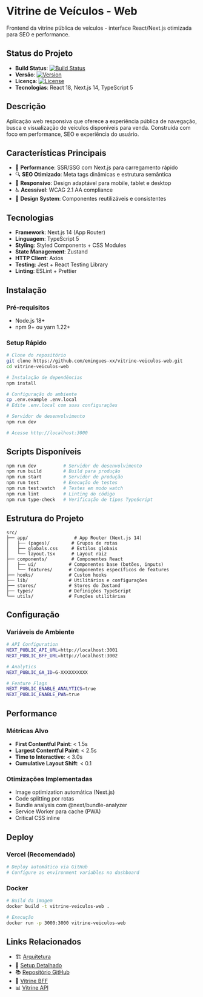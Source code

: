 # Vitrine de Veículos - Web

Frontend da vitrine pública de veículos - interface React/Next.js otimizada para SEO e performance.

## Status do Projeto

- **Build Status**: [![Build Status](https://img.shields.io/github/actions/workflow/status/emingues-xx/vitrine-veiculos-web/ci.yml?branch=main)](https://github.com/emingues-xx/vitrine-veiculos-web/actions)
- **Versão**: [![Version](https://img.shields.io/github/v/release/emingues-xx/vitrine-veiculos-web)](https://github.com/emingues-xx/vitrine-veiculos-web/releases)
- **Licença**: [![License](https://img.shields.io/github/license/emingues-xx/vitrine-veiculos-web)](https://github.com/emingues-xx/vitrine-veiculos-web/blob/main/LICENSE)
- **Tecnologias**: React 18, Next.js 14, TypeScript 5

## Descrição

Aplicação web responsiva que oferece a experiência pública de navegação, busca e visualização de veículos disponíveis para venda. Construída com foco em performance, SEO e experiência do usuário.

## Características Principais

- 🚀 **Performance**: SSR/SSG com Next.js para carregamento rápido
- 🔍 **SEO Otimizado**: Meta tags dinâmicas e estrutura semântica   
- 📱 **Responsivo**: Design adaptável para mobile, tablet e desktop
- ♿ **Acessível**: WCAG 2.1 AA compliance
- 🎨 **Design System**: Componentes reutilizáveis e consistentes

## Tecnologias

- **Framework**: Next.js 14 (App Router)
- **Linguagem**: TypeScript 5
- **Styling**: Styled Components + CSS Modules
- **State Management**: Zustand
- **HTTP Client**: Axios
- **Testing**: Jest + React Testing Library
- **Linting**: ESLint + Prettier

## Instalação

### Pré-requisitos
- Node.js 18+ 
- npm 9+ ou yarn 1.22+

### Setup Rápido
```bash
# Clone do repositório
git clone https://github.com/emingues-xx/vitrine-veiculos-web.git
cd vitrine-veiculos-web

# Instalação de dependências  
npm install

# Configuração do ambiente
cp .env.example .env.local
# Edite .env.local com suas configurações

# Servidor de desenvolvimento
npm run dev

# Acesse http://localhost:3000
```

## Scripts Disponíveis

```bash
npm run dev          # Servidor de desenvolvimento
npm run build        # Build para produção
npm run start        # Servidor de produção
npm run test         # Execução de testes
npm run test:watch   # Testes em modo watch
npm run lint         # Linting do código
npm run type-check   # Verificação de tipos TypeScript
```

## Estrutura do Projeto

```
src/
├── app/                 # App Router (Next.js 14)
│   ├── (pages)/        # Grupos de rotas
│   ├── globals.css     # Estilos globais
│   └── layout.tsx      # Layout raiz
├── components/         # Componentes React
│   ├── ui/            # Componentes base (botões, inputs)
│   └── features/      # Componentes específicos de features
├── hooks/             # Custom hooks
├── lib/               # Utilitários e configurações
├── stores/            # Stores do Zustand
├── types/             # Definições TypeScript
└── utils/             # Funções utilitárias
```

## Configuração

### Variáveis de Ambiente

```bash
# API Configuration
NEXT_PUBLIC_API_URL=http://localhost:3001
NEXT_PUBLIC_BFF_URL=http://localhost:3002

# Analytics
NEXT_PUBLIC_GA_ID=G-XXXXXXXXXX

# Feature Flags
NEXT_PUBLIC_ENABLE_ANALYTICS=true
NEXT_PUBLIC_ENABLE_PWA=true
```

## Performance

### Métricas Alvo
- **First Contentful Paint**: < 1.5s
- **Largest Contentful Paint**: < 2.5s  
- **Time to Interactive**: < 3.0s
- **Cumulative Layout Shift**: < 0.1

### Otimizações Implementadas
- Image optimization automática (Next.js)
- Code splitting por rotas
- Bundle analysis com @next/bundle-analyzer
- Service Worker para cache (PWA)
- Critical CSS inline

## Deploy

### Vercel (Recomendado)
```bash
# Deploy automático via GitHub
# Configure as environment variables no dashboard
```

### Docker
```bash
# Build da imagem
docker build -t vitrine-veiculos-web .

# Execução
docker run -p 3000:3000 vitrine-veiculos-web
```

## Links Relacionados

- 🏗️ [Arquitetura](architecture.md)
- 🔧 [Setup Detalhado](setup.md)
- 📚 [Repositório GitHub](https://github.com/emingues-xx/vitrine-veiculos-web)
- 🎯 [Vitrine BFF](../vitrine-veiculos-bff/index.md)
- 📊 [Vitrine API](../vitrine-veiculos-api/index.md)
